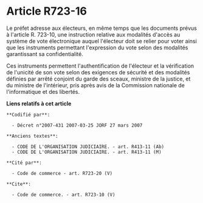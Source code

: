 # Article R723-16

Le préfet adresse aux électeurs, en même temps que les documents prévus à l'article R. 723-10, une instruction relative aux
modalités d'accès au système de vote électronique auquel l'électeur doit se relier pour voter ainsi que les instruments
permettant l'expression du vote selon des modalités garantissant sa confidentialité.

Ces instruments permettent l'authentification de l'électeur et la vérification de l'unicité de son vote selon des exigences
de sécurité et des modalités définies par arrêté conjoint du garde des sceaux, ministre de la justice, et du ministre de
l'intérieur, pris après avis de la Commission nationale de l'informatique et des libertés.

**Liens relatifs à cet article**

	**Codifié par**:

	  - Décret n°2007-431 2007-03-25 JORF 27 mars 2007

	**Anciens textes**:

	  - CODE DE L'ORGANISATION JUDICIAIRE. - art. R413-11 (Ab)
	  - CODE DE L'ORGANISATION JUDICIAIRE. - art. R413-11 (M)

	**Cité par**:

	  - Code de commerce - art. R723-20 (V)

	**Cite**:

	  - Code de commerce. - art. R723-10 (V)
